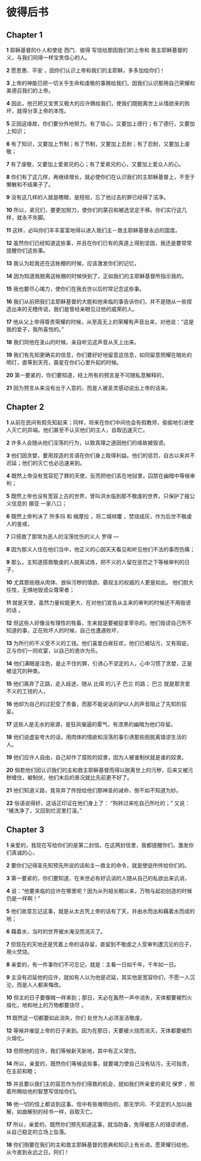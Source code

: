 # 彼得后书

## Chapter 1

**1** 耶稣基督的仆人和使徒 西门．彼得 写信给那因我们的上帝和 救主耶稣基督的义，与我们同得一样宝贵信心的人。

**2** 愿恩惠、平安 ，因你们认识上帝和我们的主耶稣，多多加给你们！

**3** 上帝的神能已把一切关乎生命和虔敬的事赐给我们，因我们认识那用自己荣耀和美德召我们的上帝。

**4** 因此，他已把又宝贵又极大的应许赐给我们，使我们既脱离世上从情欲来的败坏，就得分享上帝的本性。

**5** 正因这缘故，你们要分外地努力。有了信心，又要加上德行；有了德行，又要加上知识；

**6** 有了知识，又要加上节制；有了节制，又要加上忍耐；有了忍耐，又要加上虔敬；

**7** 有了虔敬，又要加上爱弟兄的心；有了爱弟兄的心，又要加上爱众人的心。

**8** 你们有了这几样，再继续增长，就必使你们在认识我们的主耶稣基督上，不至于懒散和不结果子了。

**9** 没有这几样的人就是瞎眼，是短视，忘了他过去的罪已经得了洁净。

**10** 所以，弟兄们，要更加努力，使你们的蒙召和被选坚定不移。你们实行这几样，就永不失脚。

**11** 这样，必叫你们丰丰富富地得以进入我们主－救主耶稣基督永远的国度。

**12** 虽然你们已经知道这些事，并且在你们已有的真道上得到坚固，我还是要常常提醒你们这些事。

**13** 我认为趁我还在这帐棚的时候，应该激发你们的记忆，

**14** 因为知道我脱离这帐棚的时候快到了，正如我们的主耶稣基督所指示我的。

**15** 我也要尽心竭力，使你们在我去世以后时常记念这些事。

**16** 我们从前把我们主耶稣基督的大能和他来临的事告诉你们，并不是随从一些捏造出来的无稽传说，我们是曾经亲眼见过他的威荣的人。

**17** 他从父上帝得尊贵荣耀的时候，从至高无上的荣耀有声音出来，对他说：“这是我的爱子，我所喜悦的。”

**18** 我们同他在圣山的时候，亲自听见这声音从天上出来。

**19** 我们有先知更确实的信息，你们要好好地留意这信息，如同留意照耀在暗处的明灯，直等到天亮，晨星在你们心里升起的时候。

**20** 第一要紧的，你们要知道，经上所有的预言是不可随私意解释的，

**21** 因为预言从来没有出于人意的，而是人被圣灵感动说出上帝的话来。

## Chapter 2

**1** 从前在民间有假先知起来；同样，将来在你们中间也会有假教师，偷偷地引进使人灭亡的异端。他们甚至不认买他们的主人，自取迅速灭亡。

**2** 许多人会随从他们淫荡的行为，以致真理之道因他们的缘故被毁谤。

**3** 他们因贪婪，要用捏造的言语在你们身上取得利益。他们的惩罚，自古以来并不迟延；他们的灭亡也必迅速来到。

**4** 既然上帝没有宽容犯了罪的天使，反而把他们丢在地狱里，囚禁在幽暗中等候审判；

**5** 既然上帝也没有宽容上古的世界，曾叫洪水临到那不敬虔的世界，只保护了报公义信息的 挪亚 一家八口；

**6** 既然上帝判决了 所多玛 和 蛾摩拉 ，将二城倾覆 ，焚烧成灰，作为后世不敬虔人的鉴戒，

**7** 只搭救了那常为恶人的淫荡忧伤的义人 罗得 —

**8** 因为那义人住在他们当中，他正义的心因天天看见和听见他们不法的事而伤痛；

**9** 那么，主知道搭救敬虔的人脱离试炼，把不义的人留在惩罚之下等候审判的日子，

**10** 尤其那些随从肉体、放纵污秽的情欲、藐视主的权威的人更是如此。 他们胆大任性，无惧地毁谤众尊荣者；

**11** 就是天使，虽然力量权能更大，在对他们宣告从主来的审判的时候还不用毁谤的话 。

**12** 但这些人好像没有理性的牲畜，生来就是要被捉拿宰杀的。他们毁谤自己所不知道的事，正在败坏人的时候，自己也遭遇败坏，

**13** 为所行的不义受不义的工钱。他们喜爱白昼狂欢，他们已被玷污，又有瑕疵，正与你们一同欢宴，以自己的诡诈为乐。

**14** 他们满眼是淫色，是止不住的罪，引诱心不坚定的人，心中习惯了贪婪，正是被诅咒的种类。

**15** 他们离弃了正路，走入歧途，随从 比珥 的儿子 巴兰 的路； 巴兰 就是那贪爱不义的工钱的人，

**16** 他却为自己的过犯受了责备，而那不能说话的驴以人的声音阻止了先知的狂妄。

**17** 这些人是无水的泉源，是狂风催逼的雾气，有漆黑的幽暗为他们存留。

**18** 他们说虚妄夸大的话，用肉体的情欲和淫荡的事引诱那些刚脱离错谬生活的人。

**19** 他们应许人自由，自己却作了腐败的奴隶，因为人被谁制伏就是谁的奴隶。

**20** 倘若他们因认识我们的主和救主耶稣基督而得以脱离世上的污秽，后来又被污秽缠住，被制伏，他们末后的景况就比先前更不好了。

**21** 他们知道义路，竟背弃了传授给他们那神圣的诫命，倒不如不知道为妙。

**22** 俗语说得好，这话正印证在他们身上了： “狗转过来吃自己所吐的；” 又说： “猪洗净了，又回到烂泥里打滚。”

## Chapter 3

**1** 亲爱的，我现在写给你们的是第二封信。在这两封信里，我都提醒你们，激发你们真诚的心，

**2** 要你们记得圣先知预先所说的话和主—救主的命令，就是使徒所传给你们的。

**3** 第一要紧的，你们要知道，在末世必有好讥诮的人随从自己的私欲出来讥诮，

**4** 说：“他要来临的应许在哪里呢？因为从列祖长眠以来，万物与起初创造的时候仍是一样啊！”

**5** 他们故意忘记这事，就是从太古凭上帝的话有了天，并由水而出和藉着水而成的地；

**6** 藉着水，当时的世界被水淹没而消灭了。

**7** 但现在的天地还是凭着上帝的话存留，直留到不敬虔之人受审判遭沉沦的日子，用火焚烧。

**8** 亲爱的，有一件事你们不可忘记，就是：主看一日如千年，千年如一日。

**9** 主没有迟延他的应许，就如有人以为他是迟延，其实他是宽容你们，不愿一人沉沦，而是人人都来悔改。

**10** 但主的日子要像贼一样来到；那日，天必在轰然一声中消失，天体都要被烈火熔化，地和地上的万物都要烧尽 。

**11** 既然这一切都要如此消失，你们 处世为人必须圣洁敬虔，

**12** 等候并催促上帝的日子来到。因为在那日，天要被火烧而消灭，天体都要被烈火熔化。

**13** 但照他的应许，我们等候新天新地，其中有正义常住。

**14** 所以，亲爱的，既然你们等候这些事，就要竭力使自己没有玷污，无可指责，在主前和睦；

**15** 并且要以我们主的容忍作为你们得救的机会，就如我们所亲爱的弟兄 保罗 ，照着所赐给他的智慧写信给你们。

**16** 他一切的信上都谈到这事。信中有些难明白的，那无学问、不坚定的人加以曲解，如曲解别的经书一样，自取灭亡。

**17** 所以，亲爱的，既然你们预先知道这事，就当防备，免得被恶人的错谬诱惑，从自己稳定的立场上坠落。

**18** 你们倒要在我们的主和救主耶稣基督的恩典和知识上有长进。愿荣耀归给他，从今直到永远之日。阿们！

